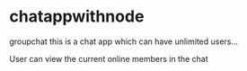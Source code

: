 # chatappwithnode
groupchat
this is a chat app which can have unlimited users...

User can view the current online members in the chat 
